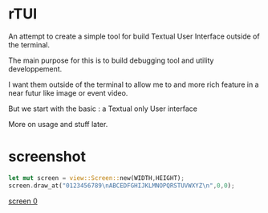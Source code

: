 # rTUI 

An attempt to create a simple tool for build Textual User Interface outside of the terminal. 

The main purpose for this is to build debugging tool and utility developpement. 

I want them outside of the terminal to allow me to and more rich feature in a near futur like image or event video. 

But we start with the basic : a Textual only User interface

More on usage and stuff later.

# screenshot

```rust
let mut screen = view::Screen::new(WIDTH,HEIGHT);
screen.draw_at("0123456789\nABCEDFGHIJKLMNOPQRSTUVWXYZ\n",0,0);
```

[screen 0](screenshot/screen_0.png)